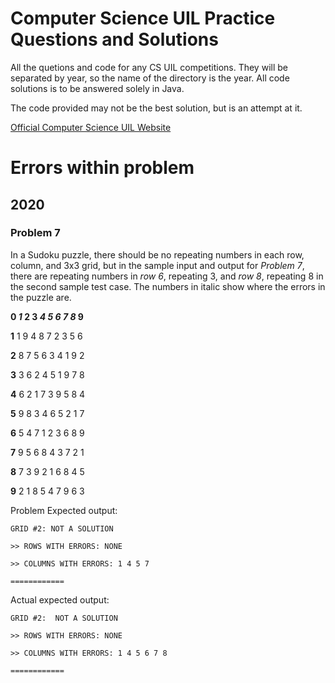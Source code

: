 # **Computer Science UIL Practice Questions and Solutions**

All the quetions and code for any CS UIL competitions. They will be separated by year, so the name of the directory is the year. All code solutions is to be answered solely in Java.

The code provided may not be the best solution, but is an attempt at it.

[Official Computer Science UIL Website](https://www.uiltexas.org/academics/stem/computer-science)

# **Errors within problem**

## 2020

### Problem 7
In a Sudoku puzzle, there should be no repeating numbers in each row, column, and 3x3 grid, but in the sample input and output for *Problem 7*, there are repeating numbers in *row 6*, repeating 3, and *row 8*, repeating 8 in the second sample test case. The numbers in italic show where the errors in the puzzle are.


**0 *1* 2 3 *4* *5* *6* *7* *8* 9**

**1** 1 9 4 8 7 2 3 5 6

**2** 8 7 5 6 3 4 1 9 2

**3** 3 6 2 4 5 1 9 7 8

**4** 6 2 1 7 3 9 5 8 4

**5** 9 8 3 4 6 5 2 1 7

**6** 5 4 7 1 2 3 6 8 9

**7** 9 5 6 8 4 3 7 2 1

**8** 7 3 9 2 1 6 8 4 5

**9** 2 1 8 5 4 7 9 6 3

Problem Expected output:

`GRID #2: NOT A SOLUTION`

`>> ROWS WITH ERRORS: NONE `

`>> COLUMNS WITH ERRORS: 1 4 5 7 `

`============`

Actual expected output:

`GRID #2:  NOT A SOLUTION`

`>> ROWS WITH ERRORS: NONE`

`>> COLUMNS WITH ERRORS: 1 4 5 6 7 8`

`============`
